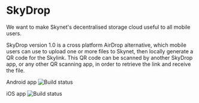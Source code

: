 # SkyDrop

We want to make Skynet's decentralised storage cloud useful to all mobile users.

SkyDrop version 1.0 is a cross platform AirDrop alternative, which mobile users can use to upload one or more files to Skynet, then locally generate a QR code for the Skylink. This QR code can be scanned by another SkyDrop app, or any other QR scanning app, in order to retrieve the link and receive the file.

Android app ![Build status](https://build.appcenter.ms/v0.1/apps/1cd210b4-00be-4c63-a322-2afc2db6b603/branches/main/badge)
  
iOS app ![Build status](https://build.appcenter.ms/v0.1/apps/7d69bbc9-723d-4bb1-b62f-4c2890c8ab45/branches/main/badge)
